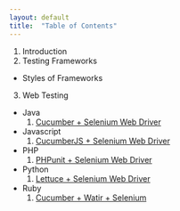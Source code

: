 ```yaml
---
layout: default
title:  "Table of Contents"
---
```

1. Introduction
2. Testing Frameworks
  * Styles of Frameworks
3. Web Testing
  * Java
    1. [Cucumber + Selenium Web Driver](/book/web_testing/java/cucumber_selenium.html)
  * Javascript
    1. [CucumberJS + Selenium Web Driver]()
  * PHP
    1. [PHPunit + Selenium Web Driver]()
  * Python
    1. [Lettuce + Selenium Web Driver]()
  * Ruby
    1. [Cucumber + Watir + Selenium]()
